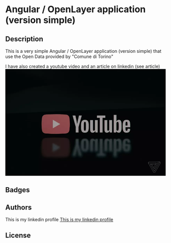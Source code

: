 # Angular / OpenLayer application (version simple)

## Description

This is a very simple Angular / OpenLayer application (version simple) that use the Open Data provided by "Comune di Torino"

I have also created a youtube video and an article on linkedin (see article)
[![Watch the video](/screenshot/youtubeplay.jpg)](https://youtu.be/Jecsylbijec)

## Badges

## Authors

This is my linkedin profile
[This is my linkedin profile](https://www.linkedin.com/in/stefano-marchisio-88b5803a/)

## License
